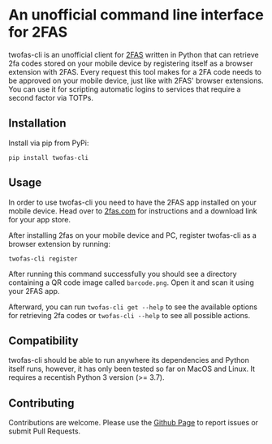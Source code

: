 # An unofficial command line interface for 2FAS

twofas-cli is an unofficial client for [2FAS](https://2fas.com) written in Python that can retrieve 2fa codes stored on your mobile device by
registering itself as a browser extension with 2FAS. Every request this tool makes for a 2FA code needs to be approved on your mobile device, just like with 2FAS' browser extensions. You can use it for scripting automatic logins to services that require a
second factor via TOTPs.

## Installation

Install via pip from PyPi:

```shell
pip install twofas-cli
```

## Usage

In order to use twofas-cli you need to have the 2FAS app installed on your mobile device.
Head over to [2fas.com](https://2fas.com) for instructions and a download link for your app store.

After installing 2fas on your mobile device and PC, register twofas-cli as a browser extension by running:

```shell
twofas-cli register
```

After running this command successfully you should see a directory containing a QR code image called 
`barcode.png`. Open it and scan it using your 2FAS app.

Afterward, you can run `twofas-cli get --help` to see the available options for retrieving 2fa codes or `twofas-cli --help` to see all possible actions.

## Compatibility

twofas-cli should be able to run anywhere its dependencies and Python itself runs, however, it has only been tested so far on MacOS and Linux. It requires a recentish Python 3 version (>= 3.7).

## Contributing

Contributions are welcome. Please use the [Github Page](https://github.com/dspitzer/twofas-cli) to report issues or submit Pull Requests.
